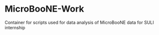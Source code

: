 # MicroBooNE-Work
Container for scripts used for data analysis of MicroBooNE data for SULI internship
